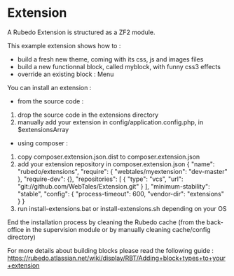 Extension
=========

A Rubedo Extension is structured as a ZF2 module.

This example extension shows how to :

- build a fresh new theme, coming with its css, js and images files
- build a new functionnal block, called myblock, with funny css3 effects
- override an existing block : Menu

You can install an extension :

- from the source code :
1) drop the source code in the extensions directory
2) manually add your extension in config/application.config.php, in $extensionsArray

- using composer :
1) copy composer.extension.json.dist to composer.extension.json
2) add your extension repository in composer.extension.json
{
	"name": "rubedo/extensions",
	"require": {
		"webtales/myextension": "dev-master"
	},
	"require-dev": {},
	"repositories": [
		{
			"type": "vcs",
			"url": "git://github.com/WebTales/Extension.git"
		}
	],
	"minimum-stability": "stable",
	"config": {
		"process-timeout": 600,
		"vendor-dir": "extensions"
	}
}
3) run install-extensions.bat or install-extensions.sh depending on your OS

End the installation process by cleaning the Rubedo cache (from the back-office in the supervision module or by manually cleaning cache/config directory)

For more details about building blocks please read the following guide : https://rubedo.atlassian.net/wiki/display/RBT/Adding+block+types+to+your+extension
